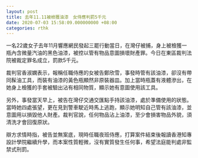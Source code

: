 ```yaml
---
layout: post
title: 去年11.11被檢獲油漆　女侍應判罰5千元
date: 2020-07-03 15:58:09.000000000 +08:00
categories: rthk
---
```


一名22歲女子去年11月響應網民發起三罷行動當日，在灣仔被捕，身上被檢獲一瓶內含微量汽油的黑色油漆，被控以管有物品意圖損壞財產罪。今日在東區裁判法院被裁定罪名成立，罰款5千元。

裁判官香淑嫻表示，報稱任職侍應的女被告鄭欣雪，事發時管有該油漆，卻沒有帶同髹油工具，而裝有油漆的黃色瓶顯然非原裝器皿。加上當時瓶蓋有液體滲出，在她身上檢獲的手套被驗出沾有相同物質，顯示她有意圖使用該工具。

另外，事發當天早上，被告在灣仔交通交匯點手持該油漆，處於準備使用的狀態。當時她四處張望，更在見到警車駛近時馬上逃跑，顯示她明知自己管有該油漆，並意圖用以損毀他人財產。裁判官說，任何物品沾上油漆，至少會損害物品外貌，須清洗才會回復原狀。

辯方求情時指，被告並無案底，現時任職夜班侍應，打算案件結束後報讀香港知專設計學院繼續升學，而本案性質輕微，沒有實質發生任何事，希望法庭能判處非監禁式刑罰。
